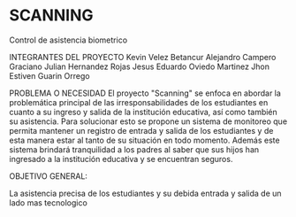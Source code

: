 # SCANNING
Control de asistencia biometrico

INTEGRANTES DEL PROYECTO
Kevin Velez Betancur
Alejandro Campero Graciano
Julian Hernandez Rojas
Jesus Eduardo Oviedo Martinez
Jhon Estiven Guarin Orrego

PROBLEMA O NECESIDAD 
El proyecto "Scanning" se enfoca en abordar la problemática principal de las irresponsabilidades de los estudiantes en cuanto a su ingreso y salida de la institución educativa, así como también su asistencia. Para solucionar esto se propone un sistema de monitoreo que permita mantener un registro de entrada y salida de los estudiantes y de esta manera estar al tanto de su situación en todo momento. Además este sistema brindará tranquilidad a los padres al saber que sus hijos han ingresado a la institución educativa y se encuentran seguros.

OBJETIVO GENERAL:

La asistencia precisa de los estudiantes y su debida entrada y salida de un lado mas tecnologico

